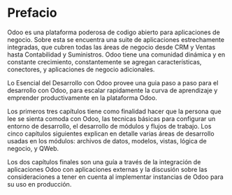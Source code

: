 Prefacio
====

Odoo	es una plataforma poderosa de codigo abierto para aplicaciones de negocio.	Sobre esta se encuentra una suite de aplicaciones estrechamente integradas,	que cubren todas las áreas de negocio desde CRM y Ventas hasta Contabilidad y Suministros.	Odoo	tiene una comunidad dinámica y en constante crecimiento, constantemente se agregan características, conectores, y aplicaciones de negocio adicionales.

Lo Esencial del Desarrollo con Odoo	provee una guia paso a paso para el desarrollo con Odoo, para escalar rapidamente la curva de aprendizaje y emprender productivamente en la plataforma Odoo.

Los primeros tres capítulos tiene como finalidad hacer que la persona que lee se sienta comoda con Odoo, las tecnicas básicas para configurar un entorno de desarrollo, el desarrollo de módulos y flujos de trabajo.
Los cinco capítulos siguientes explican en detalle varias áreas de desarrollo usadas en los módulos: archivos de datos, modelos, vistas, lógica de negocio, y	QWeb.

Los dos capítulos finales son una guía a través de la integración de aplicaciones Odoo con aplicaciones externas y la discusión sobre las consideraciones a tener en cuenta al implementar instancias de Odoo para su uso en producción.

